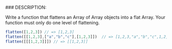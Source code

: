### DESCRIPTION:

Write a function that flattens an Array of Array objects into a flat Array. Your function must only do one level of flattening.

```js
flatten([1,2,3]) // => [1,2,3]
flatten([[1,2,3],["a","b","c"],[1,2,3]])  // => [1,2,3,"a","b","c",1,2,3]
flatten([[[1,2,3]]]) // => [[1,2,3]]
```